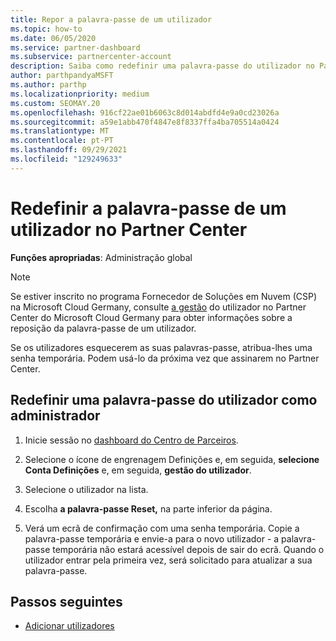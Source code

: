 ```yaml
---
title: Repor a palavra-passe de um utilizador
ms.topic: how-to
ms.date: 06/05/2020
ms.service: partner-dashboard
ms.subservice: partnercenter-account
description: Saiba como redefinir uma palavra-passe do utilizador no Partner Center. Os utilizadores receberão uma senha temporária da próxima vez que assinarem no Partner Center.
author: parthpandyaMSFT
ms.author: parthp
ms.localizationpriority: medium
ms.custom: SEOMAY.20
ms.openlocfilehash: 916cf22ae01b6063c8d014abdfd4e9a0cd23026a
ms.sourcegitcommit: a59e1abb470f4847e8f8337ffa4ba705514a0424
ms.translationtype: MT
ms.contentlocale: pt-PT
ms.lasthandoff: 09/29/2021
ms.locfileid: "129249633"
---
```

# <a name="reset-a-users-password-in-partner-center"></a>Redefinir a palavra-passe de um utilizador no Partner Center

**Funções apropriadas**: Administração global

> [!NOTE]  
> Se estiver inscrito no programa Fornecedor de Soluções em Nuvem (CSP) na Microsoft Cloud Germany, consulte [a gestão](user-management-in-partner-center-for-microsoft-cloud-germany.md) do utilizador no Partner Center do Microsoft Cloud Germany para obter informações sobre a reposição da palavra-passe de um utilizador.

Se os utilizadores esquecerem as suas palavras-passe, atribua-lhes uma senha temporária. Podem usá-lo da próxima vez que assinarem no Partner Center.

## <a name="reset-a-user-password-as-an-admin"></a>Redefinir uma palavra-passe do utilizador como administrador

1. Inicie sessão no [dashboard do Centro de Parceiros](https://partner.microsoft.com/dashboard).

2. Selecione o ícone de engrenagem Definições e, em seguida, **selecione Conta Definições** e, em seguida, **gestão do utilizador**.

3. Selecione o utilizador na lista.

4. Escolha **a palavra-passe Reset,** na parte inferior da página.

5. Verá um ecrã de confirmação com uma senha temporária. Copie a palavra-passe temporária e envie-a para o novo utilizador - a palavra-passe temporária não estará acessível depois de sair do ecrã. Quando o utilizador entrar pela primeira vez, será solicitado para atualizar a sua palavra-passe.

## <a name="next-steps"></a>Passos seguintes

- [Adicionar utilizadores](create-user-accounts-and-set-permissions.md)
